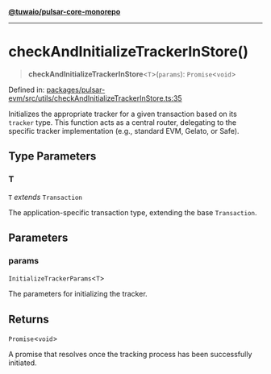 [**@tuwaio/pulsar-core-monorepo**](../../../README.md)

***

# checkAndInitializeTrackerInStore()

> **checkAndInitializeTrackerInStore**\<`T`\>(`params`): `Promise`\<`void`\>

Defined in: [packages/pulsar-evm/src/utils/checkAndInitializeTrackerInStore.ts:35](https://github.com/TuwaIO/pulsar-core/blob/e8765c9c53b3d4580e23a5f3c1c11c08696663ba/packages/pulsar-evm/src/utils/checkAndInitializeTrackerInStore.ts#L35)

Initializes the appropriate tracker for a given transaction based on its `tracker` type.
This function acts as a central router, delegating to the specific tracker implementation
(e.g., standard EVM, Gelato, or Safe).

## Type Parameters

### T

`T` *extends* `Transaction`

The application-specific transaction type, extending the base `Transaction`.

## Parameters

### params

`InitializeTrackerParams`\<`T`\>

The parameters for initializing the tracker.

## Returns

`Promise`\<`void`\>

A promise that resolves once the tracking process has been successfully initiated.
